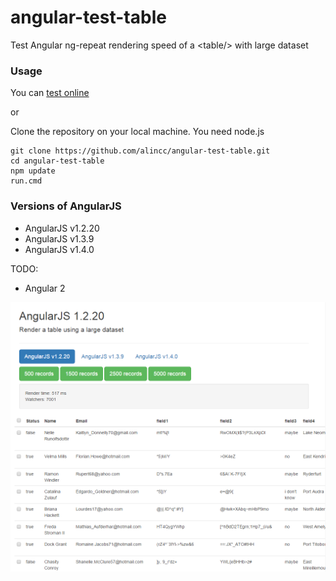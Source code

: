 # angular-test-table
Test Angular ng-repeat rendering speed of a &lt;table/> with large dataset

### Usage
You can [test online](https://rawgit.com/alincc/angular-test-table/master/index2.html)

or

Clone the repository on your local machine. You need node.js
```
git clone https://github.com/alincc/angular-test-table.git
cd angular-test-table
npm update
run.cmd
```

### Versions of AngularJS
- AngularJS v1.2.20
- AngularJS v1.3.9
- AngularJS v1.4.0

TODO:
- Angular 2


![](https://github.com/alincc/angular-test-table/blob/master/img/sample.png)
